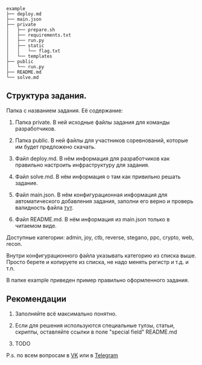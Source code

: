 ```
example
├── deploy.md
├── main.json
├── private
│   ├── prepare.sh
│   ├── requirements.txt
│   ├── run.py
│   ├── static
│   │   └── flag.txt
│   └── templates
├── public
│   └── run.py
├── README.md
└── solve.md
```

## Структура задания.
Папка с названием задания. Её содержание:

1) Папка private. В ней исходные файлы задания для команды разработчиков.

2) Папка public. В ней файлы для участников соревнований, которые им будет предложено скачать.

3) Файл deploy.md. В нём информация для разработчиков как правильно настроить инфраструктуру для задания.

4) Файл solve.md. В нём информация о там как привильно решать задание.

5) Файл main.json. В нём конфигурационная информация для автоматического добавления задания, заполни его верно и проверь валидность файла [тут](http://jsonlint.com/).

6) Файл README.md. В нём информация из main.json только в читаемом виде.

Доступные категории: admin, joy, ctb, reverse, stegano, ppc, crypto, web, recon.

Внутри конфигурационного файла указывать категорию из списка выше. Просто берете и копируете из списка, не надо менять регистр и т.д. и т.п.

В папке example приведен пример правильно оформленного задания.

## Рекомендации

1) Заполняйте всё максимально понятно.

2) Если для решения используются специальные тулзы, статьи, скрипты, оставляйте ссылки в поле "special field" README.md

3) TODO

P.s. по всем вопросам в [VK](https://vk.com/iseption) или в [Telegram](https://telegram.me/iseption)
